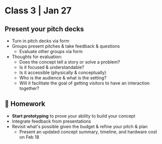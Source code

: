 # Class 3 | Jan 27

## Present your pitch decks

- Turn in pitch decks via form
- Groups present pitches & take feedback & questions
  - Evaluate other groups via form
- Thoughts for evaluation:
  - Does the concept tell a story or solve a problem?
  - Is it focused & understandable?
  - Is it accessible (physically & conceptually)
  - Who is the audience & what is the setting?
  - Will it facilitate the goal of getting visitors to have an interaction together?

## 📝 Homework

- **Start prototyping** to prove your ability to build your concept
- Integrate feedback from presentations
- Revisit what's possible given the budget & refine your pitch & plan
  - Present an updated concept summary, timeline, and hardware cost on Feb 18